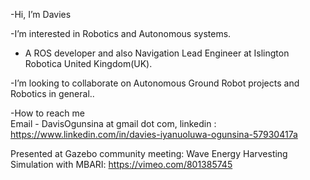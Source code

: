 -Hi, I’m Davies 

-I’m interested in Robotics and Autonomous systems.
- A ROS developer and also Navigation Lead Engineer at Islington Robotica United Kingdom(UK).


-I’m looking to collaborate on Autonomous  Ground Robot projects and Robotics in general..

-How to reach me  
  Email - DavisOgunsina at gmail dot com,
  linkedin : https://www.linkedin.com/in/davies-iyanuoluwa-ogunsina-57930417a
 
 
 Presented at Gazebo community  meeting: Wave Energy Harvesting Simulation with MBARI:
 https://vimeo.com/801385745
    
